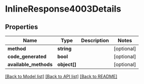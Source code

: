 # InlineResponse4003Details

## Properties
Name | Type | Description | Notes
------------ | ------------- | ------------- | -------------
**method** | **string** |  | [optional] 
**code_generated** | **bool** |  | [optional] 
**available_methods** | **object[]** |  | [optional] 

[[Back to Model list]](../../README.md#documentation-for-models) [[Back to API list]](../../README.md#documentation-for-api-endpoints) [[Back to README]](../../README.md)

